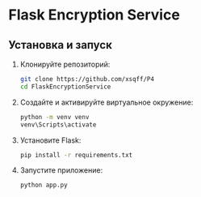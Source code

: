 # Flask Encryption Service

## Установка и запуск

1. Клонируйте репозиторий:
   ```bash
   git clone https://github.com/xsqff/P4
   cd FlaskEncryptionService
2. Создайте и активируйте виртуальное окружение:
   ```bash
   python -m venv venv
   venv\Scripts\activate
3. Установите Flask:
   ```bash
   pip install -r requirements.txt
4. Запустите приложение:
   ```bash
   python app.py
